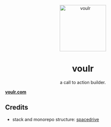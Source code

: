 <p align="center">
    <img width="150" height="150" src="https://github.com/voulr/voulr/blob/main/packages/assets/svgs/voulr-white-logomark.svg" alt="voulr">
</p>

<h1 align="center">
    <b>voulr</b>
</h1>

<p align="center">
    a call to action builder.
</p>

<a align="center" href="https://voulr.com">
    <strong>voulr.com</strong>
</a>

## Credits

- stack and monorepo structure: [spacedrive](https://github.com/spacedriveapp/spacedrive)
